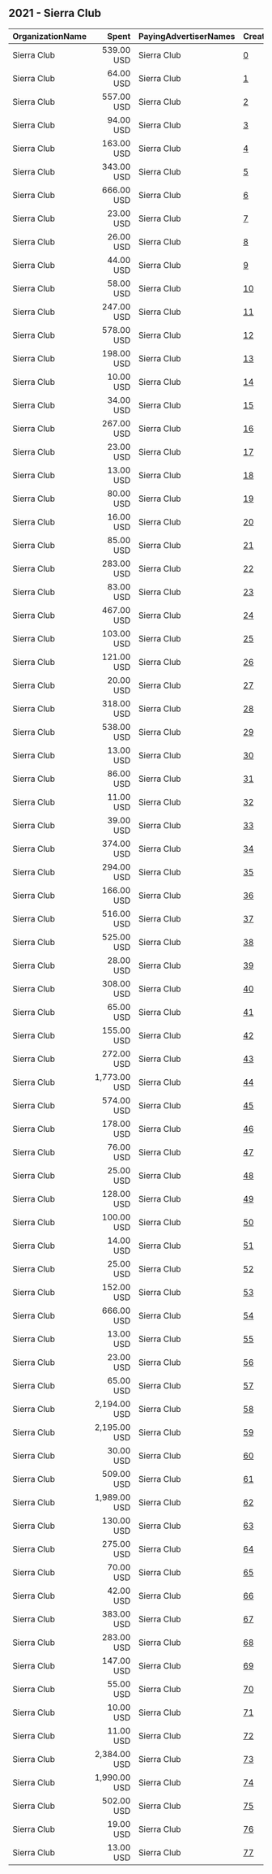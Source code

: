 ## 2021 - Sierra Club 
|OrganizationName|Spent|PayingAdvertiserNames|CreativeUrls|Impressions|Genders|AgeBrackets|CountryCodes|BillingAddresses|CandidateBallotInformation|
|:---|---:|:---|:---|---:|:---|:---|:---|:---|:---|
|Sierra Club|539.00 USD|Sierra Club|[0](https://www.snap.com/political-ads/asset/f439c107184ea7b32ba8bd0fc633dbb511fa72b68e75ffeeb20b9686566f1665?mediaType=mp4)|141,083|||united states|"2101 Webster St Suite 1300,Oakland,94612,US"||
|Sierra Club|64.00 USD|Sierra Club|[1](https://www.snap.com/political-ads/asset/e601ff831a168bf1de4defb1460bd9168a48e24f9427f3043719e5a1b37f0ee4?mediaType=mp4)|5,308|||united states|"2101 Webster St Suite 1300,Oakland,94612,US"||
|Sierra Club|557.00 USD|Sierra Club|[2](https://www.snap.com/political-ads/asset/f439c107184ea7b32ba8bd0fc633dbb511fa72b68e75ffeeb20b9686566f1665?mediaType=mp4)|167,061|||united states|"2101 Webster St Suite 1300,Oakland,94612,US"||
|Sierra Club|94.00 USD|Sierra Club|[3](https://www.snap.com/political-ads/asset/bf227d4ea8fc08143088f3ccf6a84048e229cb2fca45abf7e0ae77cdf7ff8915?mediaType=mp4)|10,575|||united states|"2101 Webster St Suite 1300,Oakland,94612,US"||
|Sierra Club|163.00 USD|Sierra Club|[4](https://www.snap.com/political-ads/asset/2eb7cf1369a12dd72774d32ef90d7c4a13783028cc9895ecc21581ae55dc9a76?mediaType=mp4)|16,350|||united states|"2101 Webster St Suite 1300,Oakland,94612,US"||
|Sierra Club|343.00 USD|Sierra Club|[5](https://www.snap.com/political-ads/asset/b665a4dae1234fabd7414805f26bae689258761da10773fa89050a07bab7cd68?mediaType=mp4)|43,663|||united states|"2101 Webster St Suite 1300,Oakland,94612,US"||
|Sierra Club|666.00 USD|Sierra Club|[6](https://www.snap.com/political-ads/asset/17b64a24b0f5eb9cfd5b7fd4f9123631e9c71478526025f374b4fdd60e2bc8b1?mediaType=mp4)|105,999|||united states|"2101 Webster St Suite 1300,Oakland,94612,US"||
|Sierra Club|23.00 USD|Sierra Club|[7](https://www.snap.com/political-ads/asset/e601ff831a168bf1de4defb1460bd9168a48e24f9427f3043719e5a1b37f0ee4?mediaType=mp4)|5,714|||united states|"2101 Webster St Suite 1300,Oakland,94612,US"||
|Sierra Club|26.00 USD|Sierra Club|[8](https://www.snap.com/political-ads/asset/2b7147d49d237cdbae1e808d4c3df0dfae8e07268076dedaafb042e3d12f869e?mediaType=mp4)|7,903|||united states|"2101 Webster St Suite 1300,Oakland,94612,US"||
|Sierra Club|44.00 USD|Sierra Club|[9](https://www.snap.com/political-ads/asset/3975b7051e2dda52c553191c8a5a68c44ef4539b22121bf5718470accb69b1f3?mediaType=mp4)|10,551|||united states|"2101 Webster St Suite 1300,Oakland,94612,US"||
|Sierra Club|58.00 USD|Sierra Club|[10](https://www.snap.com/political-ads/asset/2b7147d49d237cdbae1e808d4c3df0dfae8e07268076dedaafb042e3d12f869e?mediaType=mp4)|9,122|||united states|"2101 Webster St Suite 1300,Oakland,94612,US"||
|Sierra Club|247.00 USD|Sierra Club|[11](https://www.snap.com/political-ads/asset/2b7147d49d237cdbae1e808d4c3df0dfae8e07268076dedaafb042e3d12f869e?mediaType=mp4)|25,888|||united states|"2101 Webster St Suite 1300,Oakland,94612,US"||
|Sierra Club|578.00 USD|Sierra Club|[12](https://www.snap.com/political-ads/asset/17b64a24b0f5eb9cfd5b7fd4f9123631e9c71478526025f374b4fdd60e2bc8b1?mediaType=mp4)|63,873|||united states|"2101 Webster St Suite 1300,Oakland,94612,US"||
|Sierra Club|198.00 USD|Sierra Club|[13](https://www.snap.com/political-ads/asset/b665a4dae1234fabd7414805f26bae689258761da10773fa89050a07bab7cd68?mediaType=mp4)|32,468|||united states|"2101 Webster St Suite 1300,Oakland,94612,US"||
|Sierra Club|10.00 USD|Sierra Club|[14](https://www.snap.com/political-ads/asset/50cc64fe177743226df4a2d03f8dd9058b7ba75d4dc68c34b586d3eb135a685d?mediaType=mp4)|3,417|||united states|"2101 Webster St Suite 1300,Oakland,94612,US"||
|Sierra Club|34.00 USD|Sierra Club|[15](https://www.snap.com/political-ads/asset/6b503b9f8526bcac54ebcb4e4854ffd93a1fd15dd3f3c8a760b6233726053e0a?mediaType=mp4)|7,141|||united states|"2101 Webster St Suite 1300,Oakland,94612,US"||
|Sierra Club|267.00 USD|Sierra Club|[16](https://www.snap.com/political-ads/asset/b665a4dae1234fabd7414805f26bae689258761da10773fa89050a07bab7cd68?mediaType=mp4)|42,691|||united states|"2101 Webster St Suite 1300,Oakland,94612,US"||
|Sierra Club|23.00 USD|Sierra Club|[17](https://www.snap.com/political-ads/asset/2eb7cf1369a12dd72774d32ef90d7c4a13783028cc9895ecc21581ae55dc9a76?mediaType=mp4)|6,057|||united states|"2101 Webster St Suite 1300,Oakland,94612,US"||
|Sierra Club|13.00 USD|Sierra Club|[18](https://www.snap.com/political-ads/asset/d79de0832ca07cd9a032f9ee79492ab02180c325d4821f7e3656f0a4660e93f7?mediaType=mp4)|2,923|||united states|"2101 Webster St Suite 1300,Oakland,94612,US"||
|Sierra Club|80.00 USD|Sierra Club|[19](https://www.snap.com/political-ads/asset/3975b7051e2dda52c553191c8a5a68c44ef4539b22121bf5718470accb69b1f3?mediaType=mp4)|9,633|||united states|"2101 Webster St Suite 1300,Oakland,94612,US"||
|Sierra Club|16.00 USD|Sierra Club|[20](https://www.snap.com/political-ads/asset/84fe5ffa94c23e88132adbb4ca3ad97d1f5cabf854d9b5ddc07ecc14613d2a13?mediaType=mp4)|4,893|||united states|"2101 Webster St Suite 1300,Oakland,94612,US"||
|Sierra Club|85.00 USD|Sierra Club|[21](https://www.snap.com/political-ads/asset/b665a4dae1234fabd7414805f26bae689258761da10773fa89050a07bab7cd68?mediaType=mp4)|24,898|||united states|"2101 Webster St Suite 1300,Oakland,94612,US"||
|Sierra Club|283.00 USD|Sierra Club|[22](https://www.snap.com/political-ads/asset/17b64a24b0f5eb9cfd5b7fd4f9123631e9c71478526025f374b4fdd60e2bc8b1?mediaType=mp4)|94,492|||united states|"2101 Webster St Suite 1300,Oakland,94612,US"||
|Sierra Club|83.00 USD|Sierra Club|[23](https://www.snap.com/political-ads/asset/b665a4dae1234fabd7414805f26bae689258761da10773fa89050a07bab7cd68?mediaType=mp4)|26,204|||united states|"2101 Webster St Suite 1300,Oakland,94612,US"||
|Sierra Club|467.00 USD|Sierra Club|[24](https://www.snap.com/political-ads/asset/17b64a24b0f5eb9cfd5b7fd4f9123631e9c71478526025f374b4fdd60e2bc8b1?mediaType=mp4)|61,130|||united states|"2101 Webster St Suite 1300,Oakland,94612,US"||
|Sierra Club|103.00 USD|Sierra Club|[25](https://www.snap.com/political-ads/asset/50cc64fe177743226df4a2d03f8dd9058b7ba75d4dc68c34b586d3eb135a685d?mediaType=mp4)|18,744|||united states|"2101 Webster St Suite 1300,Oakland,94612,US"||
|Sierra Club|121.00 USD|Sierra Club|[26](https://www.snap.com/political-ads/asset/32e758f6150c25c965e0a0ffc9d44e5a188930b0dc4c01be177f378885b9eecf?mediaType=mp4)|14,394|||united states|"2101 Webster St Suite 1300,Oakland,94612,US"||
|Sierra Club|20.00 USD|Sierra Club|[27](https://www.snap.com/political-ads/asset/4271f2dffda84b3436de07771586502c5c59a631102e1fa5b7f8b910520fc544?mediaType=mp4)|6,227|||united states|"2101 Webster St Suite 1300,Oakland,94612,US"||
|Sierra Club|318.00 USD|Sierra Club|[28](https://www.snap.com/political-ads/asset/17b64a24b0f5eb9cfd5b7fd4f9123631e9c71478526025f374b4fdd60e2bc8b1?mediaType=mp4)|80,649|||united states|"2101 Webster St Suite 1300,Oakland,94612,US"||
|Sierra Club|538.00 USD|Sierra Club|[29](https://www.snap.com/political-ads/asset/f439c107184ea7b32ba8bd0fc633dbb511fa72b68e75ffeeb20b9686566f1665?mediaType=mp4)|141,189|||united states|"2101 Webster St Suite 1300,Oakland,94612,US"||
|Sierra Club|13.00 USD|Sierra Club|[30](https://www.snap.com/political-ads/asset/2b7147d49d237cdbae1e808d4c3df0dfae8e07268076dedaafb042e3d12f869e?mediaType=mp4)|2,776|||united states|"2101 Webster St Suite 1300,Oakland,94612,US"||
|Sierra Club|86.00 USD|Sierra Club|[31](https://www.snap.com/political-ads/asset/2b7147d49d237cdbae1e808d4c3df0dfae8e07268076dedaafb042e3d12f869e?mediaType=mp4)|8,868|||united states|"2101 Webster St Suite 1300,Oakland,94612,US"||
|Sierra Club|11.00 USD|Sierra Club|[32](https://www.snap.com/political-ads/asset/3ae7faabb25f24fa3e4a093d7801dd70e5c0ca70b8972a3f68b9eb2be381a990?mediaType=mp4)|2,474|||united states|"2101 Webster St Suite 1300,Oakland,94612,US"||
|Sierra Club|39.00 USD|Sierra Club|[33](https://www.snap.com/political-ads/asset/2b7147d49d237cdbae1e808d4c3df0dfae8e07268076dedaafb042e3d12f869e?mediaType=mp4)|13,008|||united states|"2101 Webster St Suite 1300,Oakland,94612,US"||
|Sierra Club|374.00 USD|Sierra Club|[34](https://www.snap.com/political-ads/asset/b665a4dae1234fabd7414805f26bae689258761da10773fa89050a07bab7cd68?mediaType=mp4)|48,233|||united states|"2101 Webster St Suite 1300,Oakland,94612,US"||
|Sierra Club|294.00 USD|Sierra Club|[35](https://www.snap.com/political-ads/asset/17b64a24b0f5eb9cfd5b7fd4f9123631e9c71478526025f374b4fdd60e2bc8b1?mediaType=mp4)|86,794|||united states|"2101 Webster St Suite 1300,Oakland,94612,US"||
|Sierra Club|166.00 USD|Sierra Club|[36](https://www.snap.com/political-ads/asset/b665a4dae1234fabd7414805f26bae689258761da10773fa89050a07bab7cd68?mediaType=mp4)|24,340|||united states|"2101 Webster St Suite 1300,Oakland,94612,US"||
|Sierra Club|516.00 USD|Sierra Club|[37](https://www.snap.com/political-ads/asset/17b64a24b0f5eb9cfd5b7fd4f9123631e9c71478526025f374b4fdd60e2bc8b1?mediaType=mp4)|63,638|||united states|"2101 Webster St Suite 1300,Oakland,94612,US"||
|Sierra Club|525.00 USD|Sierra Club|[38](https://www.snap.com/political-ads/asset/f439c107184ea7b32ba8bd0fc633dbb511fa72b68e75ffeeb20b9686566f1665?mediaType=mp4)|165,211|||united states|"2101 Webster St Suite 1300,Oakland,94612,US"||
|Sierra Club|28.00 USD|Sierra Club|[39](https://www.snap.com/political-ads/asset/b665a4dae1234fabd7414805f26bae689258761da10773fa89050a07bab7cd68?mediaType=mp4)|10,659|||united states|"2101 Webster St Suite 1300,Oakland,94612,US"||
|Sierra Club|308.00 USD|Sierra Club|[40](https://www.snap.com/political-ads/asset/17b64a24b0f5eb9cfd5b7fd4f9123631e9c71478526025f374b4fdd60e2bc8b1?mediaType=mp4)|73,181|||united states|"2101 Webster St Suite 1300,Oakland,94612,US"||
|Sierra Club|65.00 USD|Sierra Club|[41](https://www.snap.com/political-ads/asset/4271f2dffda84b3436de07771586502c5c59a631102e1fa5b7f8b910520fc544?mediaType=mp4)|8,176|||united states|"2101 Webster St Suite 1300,Oakland,94612,US"||
|Sierra Club|155.00 USD|Sierra Club|[42](https://www.snap.com/political-ads/asset/2b7147d49d237cdbae1e808d4c3df0dfae8e07268076dedaafb042e3d12f869e?mediaType=mp4)|17,835|||united states|"2101 Webster St Suite 1300,Oakland,94612,US"||
|Sierra Club|272.00 USD|Sierra Club|[43](https://www.snap.com/political-ads/asset/17b64a24b0f5eb9cfd5b7fd4f9123631e9c71478526025f374b4fdd60e2bc8b1?mediaType=mp4)|77,860|||united states|"2101 Webster St Suite 1300,Oakland,94612,US"||
|Sierra Club|1,773.00 USD|Sierra Club|[44](https://www.snap.com/political-ads/asset/f439c107184ea7b32ba8bd0fc633dbb511fa72b68e75ffeeb20b9686566f1665?mediaType=mp4)|208,532|||united states|"2101 Webster St Suite 1300,Oakland,94612,US"||
|Sierra Club|574.00 USD|Sierra Club|[45](https://www.snap.com/political-ads/asset/f439c107184ea7b32ba8bd0fc633dbb511fa72b68e75ffeeb20b9686566f1665?mediaType=mp4)|212,345|||united states|"2101 Webster St Suite 1300,Oakland,94612,US"||
|Sierra Club|178.00 USD|Sierra Club|[46](https://www.snap.com/political-ads/asset/2b7147d49d237cdbae1e808d4c3df0dfae8e07268076dedaafb042e3d12f869e?mediaType=mp4)|19,487|||united states|"2101 Webster St Suite 1300,Oakland,94612,US"||
|Sierra Club|76.00 USD|Sierra Club|[47](https://www.snap.com/political-ads/asset/8aaa80cd5b6b6f11b2aead176ae6092457bc2bb80f516a051a2dff0db602f74e?mediaType=mp4)|8,757|||united states|"2101 Webster St Suite 1300,Oakland,94612,US"||
|Sierra Club|25.00 USD|Sierra Club|[48](https://www.snap.com/political-ads/asset/2b7147d49d237cdbae1e808d4c3df0dfae8e07268076dedaafb042e3d12f869e?mediaType=mp4)|5,912|||united states|"2101 Webster St Suite 1300,Oakland,94612,US"||
|Sierra Club|128.00 USD|Sierra Club|[49](https://www.snap.com/political-ads/asset/6b503b9f8526bcac54ebcb4e4854ffd93a1fd15dd3f3c8a760b6233726053e0a?mediaType=mp4)|17,302|||united states|"2101 Webster St Suite 1300,Oakland,94612,US"||
|Sierra Club|100.00 USD|Sierra Club|[50](https://www.snap.com/political-ads/asset/b665a4dae1234fabd7414805f26bae689258761da10773fa89050a07bab7cd68?mediaType=mp4)|33,247|||united states|"2101 Webster St Suite 1300,Oakland,94612,US"||
|Sierra Club|14.00 USD|Sierra Club|[51](https://www.snap.com/political-ads/asset/bf227d4ea8fc08143088f3ccf6a84048e229cb2fca45abf7e0ae77cdf7ff8915?mediaType=mp4)|4,093|||united states|"2101 Webster St Suite 1300,Oakland,94612,US"||
|Sierra Club|25.00 USD|Sierra Club|[52](https://www.snap.com/political-ads/asset/7a8cefe43189e0c4e02ec7d248d0eec110fbd40aca390c34dd36792c091442bb?mediaType=mp4)|5,913|||united states|"2101 Webster St Suite 1300,Oakland,94612,US"||
|Sierra Club|152.00 USD|Sierra Club|[53](https://www.snap.com/political-ads/asset/2b7147d49d237cdbae1e808d4c3df0dfae8e07268076dedaafb042e3d12f869e?mediaType=mp4)|14,262|||united states|"2101 Webster St Suite 1300,Oakland,94612,US"||
|Sierra Club|666.00 USD|Sierra Club|[54](https://www.snap.com/political-ads/asset/17b64a24b0f5eb9cfd5b7fd4f9123631e9c71478526025f374b4fdd60e2bc8b1?mediaType=mp4)|74,726|||united states|"2101 Webster St Suite 1300,Oakland,94612,US"||
|Sierra Club|13.00 USD|Sierra Club|[55](https://www.snap.com/political-ads/asset/3a1f0e5ccc6ac2c3698100674bfdd613050d0e9586bd2e4f9bb6b45dc1e115dd?mediaType=mp4)|3,305|||united states|"2101 Webster St Suite 1300,Oakland,94612,US"||
|Sierra Club|23.00 USD|Sierra Club|[56](https://www.snap.com/political-ads/asset/2b7147d49d237cdbae1e808d4c3df0dfae8e07268076dedaafb042e3d12f869e?mediaType=mp4)|6,364|||united states|"2101 Webster St Suite 1300,Oakland,94612,US"||
|Sierra Club|65.00 USD|Sierra Club|[57](https://www.snap.com/political-ads/asset/2b7147d49d237cdbae1e808d4c3df0dfae8e07268076dedaafb042e3d12f869e?mediaType=mp4)|24,202|||united states|"2101 Webster St Suite 1300,Oakland,94612,US"||
|Sierra Club|2,194.00 USD|Sierra Club|[58](https://www.snap.com/political-ads/asset/f439c107184ea7b32ba8bd0fc633dbb511fa72b68e75ffeeb20b9686566f1665?mediaType=mp4)|291,820|||united states|"2101 Webster St Suite 1300,Oakland,94612,US"||
|Sierra Club|2,195.00 USD|Sierra Club|[59](https://www.snap.com/political-ads/asset/f439c107184ea7b32ba8bd0fc633dbb511fa72b68e75ffeeb20b9686566f1665?mediaType=mp4)|261,314|||united states|"2101 Webster St Suite 1300,Oakland,94612,US"||
|Sierra Club|30.00 USD|Sierra Club|[60](https://www.snap.com/political-ads/asset/32e758f6150c25c965e0a0ffc9d44e5a188930b0dc4c01be177f378885b9eecf?mediaType=mp4)|6,394|||united states|"2101 Webster St Suite 1300,Oakland,94612,US"||
|Sierra Club|509.00 USD|Sierra Club|[61](https://www.snap.com/political-ads/asset/17b64a24b0f5eb9cfd5b7fd4f9123631e9c71478526025f374b4fdd60e2bc8b1?mediaType=mp4)|64,072|||united states|"2101 Webster St Suite 1300,Oakland,94612,US"||
|Sierra Club|1,989.00 USD|Sierra Club|[62](https://www.snap.com/political-ads/asset/f439c107184ea7b32ba8bd0fc633dbb511fa72b68e75ffeeb20b9686566f1665?mediaType=mp4)|218,165|||united states|"2101 Webster St Suite 1300,Oakland,94612,US"||
|Sierra Club|130.00 USD|Sierra Club|[63](https://www.snap.com/political-ads/asset/bebbd166c67018330b3f7eb9bb0c8367695ad1df2e9ab33fe168d9c537033a16?mediaType=mp4)|19,368|||united states|"2101 Webster St Suite 1300,Oakland,94612,US"||
|Sierra Club|275.00 USD|Sierra Club|[64](https://www.snap.com/political-ads/asset/3ae7faabb25f24fa3e4a093d7801dd70e5c0ca70b8972a3f68b9eb2be381a990?mediaType=mp4)|29,795|||united states|"2101 Webster St Suite 1300,Oakland,94612,US"||
|Sierra Club|70.00 USD|Sierra Club|[65](https://www.snap.com/political-ads/asset/b665a4dae1234fabd7414805f26bae689258761da10773fa89050a07bab7cd68?mediaType=mp4)|20,623|||united states|"2101 Webster St Suite 1300,Oakland,94612,US"||
|Sierra Club|42.00 USD|Sierra Club|[66](https://www.snap.com/political-ads/asset/966a7f0e781c6f2d9f937c164832367d28dfc351f818bdfd164af3ab83a55c5d?mediaType=mp4)|9,548|||united states|"2101 Webster St Suite 1300,Oakland,94612,US"||
|Sierra Club|383.00 USD|Sierra Club|[67](https://www.snap.com/political-ads/asset/b665a4dae1234fabd7414805f26bae689258761da10773fa89050a07bab7cd68?mediaType=mp4)|69,100|||united states|"2101 Webster St Suite 1300,Oakland,94612,US"||
|Sierra Club|283.00 USD|Sierra Club|[68](https://www.snap.com/political-ads/asset/17b64a24b0f5eb9cfd5b7fd4f9123631e9c71478526025f374b4fdd60e2bc8b1?mediaType=mp4)|79,844|||united states|"2101 Webster St Suite 1300,Oakland,94612,US"||
|Sierra Club|147.00 USD|Sierra Club|[69](https://www.snap.com/political-ads/asset/7a8cefe43189e0c4e02ec7d248d0eec110fbd40aca390c34dd36792c091442bb?mediaType=mp4)|19,537|||united states|"2101 Webster St Suite 1300,Oakland,94612,US"||
|Sierra Club|55.00 USD|Sierra Club|[70](https://www.snap.com/political-ads/asset/b665a4dae1234fabd7414805f26bae689258761da10773fa89050a07bab7cd68?mediaType=mp4)|18,661|||united states|"2101 Webster St Suite 1300,Oakland,94612,US"||
|Sierra Club|10.00 USD|Sierra Club|[71](https://www.snap.com/political-ads/asset/963c95b3400e9e8d76a0c185a99c06130631fb4fca762823170240d8985bc45f?mediaType=mp4)|2,302|||united states|"2101 Webster St Suite 1300,Oakland,94612,US"||
|Sierra Club|11.00 USD|Sierra Club|[72](https://www.snap.com/political-ads/asset/8aaa80cd5b6b6f11b2aead176ae6092457bc2bb80f516a051a2dff0db602f74e?mediaType=mp4)|2,733|||united states|"2101 Webster St Suite 1300,Oakland,94612,US"||
|Sierra Club|2,384.00 USD|Sierra Club|[73](https://www.snap.com/political-ads/asset/f439c107184ea7b32ba8bd0fc633dbb511fa72b68e75ffeeb20b9686566f1665?mediaType=mp4)|296,614|||united states|"2101 Webster St Suite 1300,Oakland,94612,US"||
|Sierra Club|1,990.00 USD|Sierra Club|[74](https://www.snap.com/political-ads/asset/f439c107184ea7b32ba8bd0fc633dbb511fa72b68e75ffeeb20b9686566f1665?mediaType=mp4)|352,927|||united states|"2101 Webster St Suite 1300,Oakland,94612,US"||
|Sierra Club|502.00 USD|Sierra Club|[75](https://www.snap.com/political-ads/asset/f439c107184ea7b32ba8bd0fc633dbb511fa72b68e75ffeeb20b9686566f1665?mediaType=mp4)|152,922|||united states|"2101 Webster St Suite 1300,Oakland,94612,US"||
|Sierra Club|19.00 USD|Sierra Club|[76](https://www.snap.com/political-ads/asset/bebbd166c67018330b3f7eb9bb0c8367695ad1df2e9ab33fe168d9c537033a16?mediaType=mp4)|5,624|||united states|"2101 Webster St Suite 1300,Oakland,94612,US"||
|Sierra Club|13.00 USD|Sierra Club|[77](https://www.snap.com/political-ads/asset/18abdae8ac6f00fc348c5d55729c4e6bbff86960b841c723dfdbd71155e19bd0?mediaType=mp4)|2,991|||united states|"2101 Webster St Suite 1300,Oakland,94612,US"||
